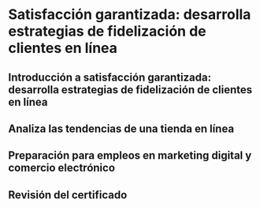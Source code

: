 # Satisfacción garantizada: desarrolla estrategias de fidelización de clientes en línea

## Introducción a satisfacción garantizada: desarrolla estrategias de fidelización de clientes en línea

## Analiza las tendencias de una tienda en línea

## Preparación para empleos en marketing digital y comercio electrónico

## Revisión del certificado
